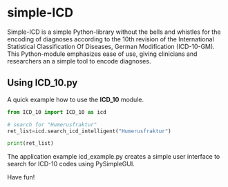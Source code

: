 # simple-ICD

Simple-ICD is a simple Python-library without the bells and whistles for the encoding of diagnoses according to the 10th revision of the International Statistical Classification Of Diseases, German Modification (ICD-10-GM).
This Python-module emphasizes ease of use, giving clinicians and researchers an a simple tool to encode diagnoses.

## Using ICD_10.py

A quick example how to use the __ICD_10__ module.


```python
from ICD_10 import ICD_10 as icd

# search for "Humerusfraktur"
ret_list=icd.search_icd_intelligent("Humerusfraktur") 

print(ret_list)
```


The application example icd_example.py creates a simple user interface to search for ICD-10 codes using PySimpleGUI.


Have fun!
